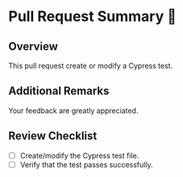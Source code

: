 # Pull Request Summary 🚀

## Overview

This pull request create or modify a Cypress test.

## Additional Remarks

Your feedback are greatly appreciated.

## Review Checklist

- [ ] Create/modify the Cypress test file.
- [ ] Verify that the test passes successfully.
